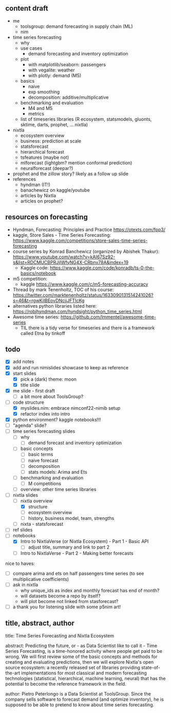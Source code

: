 
## content draft

- me
  - toolsgroup: demand forecasting in supply chain (ML)
  - nim
- time series forecasting
  - why
  - use cases
    - demand forecasting and inventory optimization
  - plot
    - with matplotlib/seaborn: passengers
    - with vegalite: weather
    - with plotly: demand (M5)
  - basics
    - naive
    - exp smoothing
    - decomposition: additive/multiplicative
  - benchmarking and evaluation
    - M4 and M5
    - metrics
  - list of timeseries libraries (R ecosystem, statsmodels, gluonts, sktime, darts, prophet, ... nixtla)
- nixtla
  - ecosystem overview
  - business: prediction at scale
  - statsforecast
  - hierarchical forecast
  - tsfeatures (maybe not)
  - mlforecast (lightgbm? mention conformal prediction)
  - neuralforecast (deepar?)
- prophet and the zillow story? likely as a follow up slide
- references
  - hyndman (IT!)
  - banachewicz on kaggle/youtube
  - articles by Nixtla
  - articles on prophet?

## resources on forecasting

- Hyndman, Forecasting: Principles and Practice https://otexts.com/fpp3/
- kaggle, Store Sales - Time Series Forecasting: https://www.kaggle.com/competitions/store-sales-time-series-forecasting
- course series by Konrad Banchewicz (organized by Abishek Thakur): https://www.youtube.com/watch?v=kAI67Sz92-s&list=RDCMUCBPRJjIWfyNG4X-CRbnv78A&index=19
  - Kaggle code: https://www.kaggle.com/code/konradb/ts-0-the-basics/notebook
- m5 competition:
  - kaggle https://www.kaggle.com/c/m5-forecasting-accuracy
- Thread by mark Tenenholtz, TOC of his course: https://twitter.com/marktenenholtz/status/1633090131514241026?s=46&t=rgwKilBEovDNcjjJFTIcKg
- alternatives python libraries listed here: https://robjhyndman.com/hyndsight/python_time_series.html
- Awesome time series: https://github.com/lmmentel/awesome-time-series
  - TIL there is a tidy verse for timeseries and there is a framework called Etna by tinkoff

## todo

- [x] add notes
- [x] add and run nimislides showcase to keep as reference
- [x] start slides
  - [x] pick a (dark) theme: moon
  - [x] title slide
- [x] me slide - first draft
  - [ ] a bit more about ToolsGroup?
- [ ] code structure
  - [x] myslides.nim: embrace nimconf22-nimib setup
  - [x] refactor index into intro
- [x] python environment? kaggle notebooks!!!
- [ ] "agenda" slide?
- [ ] time series forecasting slides
  - [ ] why
    - [ ] demand forecast and inventory optimization
  - [ ] basic concepts
    - [ ] basic terms
    - [ ] naive forecast
    - [ ] decomposition
    - [ ] stats models: Arima and Ets
  - [ ] benchmarking and evaluation
    - [ ] M competitions
  - [ ] overview: other time series libraries
- [ ] nixtla slides
  - [ ] nixtla overview
    - [x] structure
    - [ ] ecosystem overview
    - [ ] history, business model, team, strengths
  - [ ] nixta - statsforecast
- [ ] ref slides
- [ ] notebooks
  - [x] Intro to NixtlaVerse (or Nixtla Ecosystem) - Part 1 - Basic API
    - [ ] adjust title, summary and link to part 2
  - [ ] Intro to NixtlaVerse - Part 2 - Making better forecasts

nice to haves:
- [ ] compare arima and ets on half passengers time series (to see multiplicative coefficients)
- [ ] ask in nixtla
  - why unique_ids as index and monthly forecast has end of month?
  - will datasets become a repo by itself?
  - will plot become not linked from stasforecast?
- [ ] a thank you for listening slide with some p5nim art!

## title, abstract, author

title: Time Series Forecasting and Nixtla Ecosystem

abstract:
Predicting the future, or - as Data Scientist like to call it - Time Series Forecasting,
is a time-honored activity where people get paid to be wrong.
We will first review some of the basic concepts and methods for creating and evaluating predictions,
then we will explore Nixtla's open source ecosystem:
a recently released set of libraries providing state-of-the-art implementations for most classical and modern forecasting technologies
(statistical, hierarchical, machine learning, neural)
that has the potential to become the reference framework in the field.

author:
Pietro Peterlongo is a Data Scientist at ToolsGroup.
Since the company sells software to forecast demand (and optimize inventory),
he is supposed to be able to pretend to know about time series forecasting.
